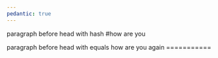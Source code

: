```yaml
---
pedantic: true
---
```


paragraph before head with hash #how are you

paragraph before head with equals how are you again ===========
